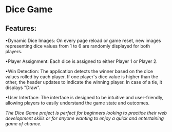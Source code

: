 # Dice Game

## Features:

•Dynamic Dice Images: On every page reload or game reset, new images representing dice values from 1 to 6 are randomly displayed for both players.

•Player Assignment: Each dice is assigned to either Player 1 or Player 2.

•Win Detection: The application detects the winner based on the dice values rolled by each player. If one player's dice value is higher than the other, the header updates to indicate the winning player. In case of a tie, it displays "Draw".

•User Interface: The interface is designed to be intuitive and user-friendly, allowing players to easily understand the game state and outcomes.

_The Dice Game project is perfect for beginners looking to practice their web development skills or for anyone wanting to enjoy a quick and entertaining game of chance._
